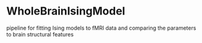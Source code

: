 # WholeBrainIsingModel
pipeline for fitting Ising models to fMRI data and comparing the parameters to brain structural features
